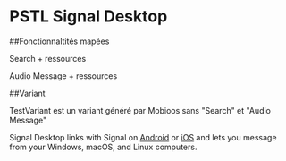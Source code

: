 <!-- Copyright 2014-2022 Signal Messenger, LLC -->
<!-- SPDX-License-Identifier: AGPL-3.0-only -->

# PSTL Signal Desktop

##Fonctionnaltités mapées

Search + ressources

Audio Message + ressources

##Variant

TestVariant est un variant généré par Mobioos sans "Search" et "Audio Message"

Signal Desktop links with Signal on [Android](https://github.com/signalapp/Signal-Android) or [iOS](https://github.com/signalapp/Signal-iOS) and lets you message from your Windows, macOS, and Linux computers.


